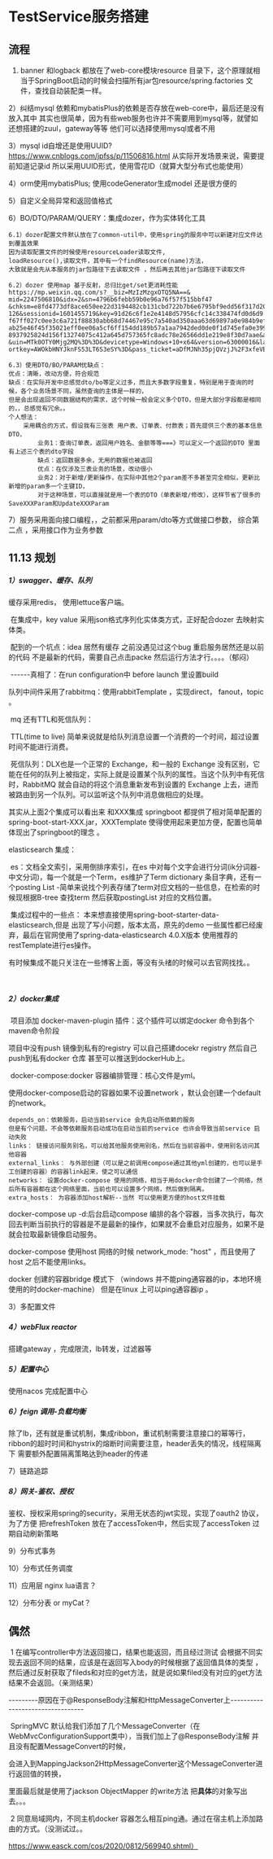 # TestService服务搭建

## 流程

1)	banner 和logback 都放在了web-core模块resource 目录下，这个原理就相当于SpringBoot启动的时候会扫描所有jar包resource/spring.factories
文件，查找自动装配类一样。

2）纠结mysql 依赖和mybatisPlus的依赖是否存放在web-core中，最后还是没有放入其中
其实也很简单，因为有些web服务也许并不需要用到mysql等，就譬如还想搭建的zuul，gateway等等 他们可以选择使用mysql或者不用

3）mysql id自增还是使用UUID?
https://www.cnblogs.com/jpfss/p/11506816.html
从实际开发场景来说，需要提前知道记录id 所以采用UUID形式，使用雪花ID（就算大型分布式也能使用）

4）orm使用mybatisPlus; 使用codeGenerator生成model 还是很方便的

5）自定义全局异常和返回值格式

6）BO/DTO/PARAM/QUERY：集成dozer，作为实体转化工具

```word
6.1）dozer配置文件默认放在了common-util中，使用spring的服务中可以新建对应文件达到覆盖效果
因为读取配置文件的时候使用resourceLoader读取文件, 
loadResource(),读取文件，其中有一个findResource(name)方法，
大致就是会先从本服务的jar包路径下去读取文件 ，然后再去其他jar包路径下读取文件

6.2）dozer 使用map 基于反射，总归比get/set更消耗性能
https://mp.weixin.qq.com/s?__biz=MzIzMzgxOTQ5NA==&
mid=2247506810&idx=2&sn=4796b6febb59b0e96a76f57f515bbf47
&chksm=e8fd4773df8ace650ee22d3194482cb131cbd722b7b6e6795bf9edd56f317d20c5bb0711da41&scene=
126&sessionid=1601455719&key=91d26c6f1e2e4148d57956cfc14c338474fd0d6d9
f67ff027c0ee3c6a721f88830abb68d74467e95c7a540ad350aaa63d69897a0e984b9efee
ab25e46f45f35021eff0ee06a5cf6ff154dd189b57a1aa7942ded0de0f1d745efa0e399e5
8937925824d156f13274075c412a645d757365fc8adc78e26566dd1e219e8f30d7aae&ascene=1
&uin=MTk0OTY0Mjg2MQ%3D%3D&devicetype=Windows+10+x64&version=63000016&lang=zh_CN&exp
ortkey=AWOkbHNYJknFS53LT6S3eSY%3D&pass_ticket=aDfMJNh35pjQVzjJ%2F3xfeVBcRJekyz%2BrdRm2Tu6bjtxiwX%2BUMNtqyOY4yDmaYcEM&wx_header=0

6.3）使用DTO/BO/PARAM优缺点：
优点：清晰，改动方便，符合规范
缺点：在实际开发中总感觉dto/bo等定义过多，而且大多数字段重复，特别是用于查询的时候，各个业务场景不同，虽然查询的主体是一样的，
但是会出现返回不同数据结构的需求，这个时候一般会定义多个DTO，但是大部分字段都是相同的，，总感觉有冗余。。
个人想法：
    采用耦合的方式，假设我有三张表 用户表、订单表、付款表；首先提供三个表的基本信息DTO，
        业务1：查询订单表，返回用户姓名、金额等等===》可以定义一个返回的DTO 里面有上述三个表的dto字段
        缺点：返回数据多余，无用的数据也被返回
        优点：在仅涉及三表业务的场景，改动很小
        业务2：对于新增/更新操作，在实际中其他2个param差不多甚至完全相似，更新比新增的param多一个主键ID，
        对于这种场景，可以直接就是用一个表的DTO（单表新增/修改），这样节省了很多的SaveXXXParam和UpdateXXXParam
```

7）服务采用面向接口编程，，之前都采用param/dto等方式做接口参数，
综合第二点 ，采用接口作为业务参数

## 11.13 规划

##### 1）swagger、缓存、队列

缓存采用redis， 使用lettuce客户端。

​	在集成中，key value 采用json格式序列化实体类方式，正好配合dozer 去映射实体类。

​	配到的一个坑点：idea 居然有缓存 之前没遇见过这个bug 重启服务居然还是以前的代码 不是最新的代码，需要自己点击packe 然后运行方法才行。。。。（郁闷）

​	------真相了：在run configuration中 before launch 里设置build

队列中间件采用了rabbitmq：使用rabbitTemplate ，实现direct， fanout，topic 。

​	mq 还有TTL和死信队列：

​		TTL(time to live) 简单来说就是给队列消息设置一个消费的一个时间，超过设置时间不能进行消费。

​		死信队列：DLX也是一个正常的 Exchange，和一般的 Exchange 没有区别，它能在任何的队列上被指定，实际上就是设置某个队列的属性。当这个队列中有死信时，RabbitMQ 就会自动的将这个消息重新发布到设置的 Exchange 上去，进而被路由到另一个队列。可以监听这个队列中消息做相应的处理。



其实从上面2个集成可以看出来 和XXX集成 springboot 都提供了相对简单配置的spring-boot-start-XXX.jar，XXXTemplate 使得使用起来更加方便，配置也简单 体现出了springboot的理念 。

elasticsearch 集成：

​	es：文档全文索引，采用倒排序索引，在es 中对每个文字会进行分词(ik分词器-中文分词)，每一个就是一个Term，es维护了Term dictionary 条目字典，还有一个posting List -简单来说找个列表存储了term对应文档的一些信息，在检索的时候现根据B-tree 查找term 然后获取postingList 对应的文档位置。

​	集成过程中的一些点： 本来想直接使用spring-boot-starter-data-elasticsearch,但是 出现了写小问题，版本太高，原先的demo 一些属性都已经废弃，最后在官网使用了spring-data-elasticsearch 4.0.X版本 使用推荐的restTemplate进行es操作。

​	有时候集成不能只关注在一些博客上面，等没有头绪的时候可以去官网找找。。

​	

##### 2）docker集成

​	项目添加 docker-maven-plugin 插件：这个插件可以绑定docker 命令到各个maven命令阶段

项目中没有push 镜像到私有的registry 可以自己搭建docekr registry 然后自己push到私有docker 仓库 甚至可以推送到dockerHub上。

​	docker-compose:docker 容器编排管理：核心文件是yml。

使用docker-compose启动的容器如果不设置network ，默认会创建一个default的network。

```
depends_on：依赖服务，启动当前service 会先启动所依赖的服务
但是有个问题，不会等依赖服务启动成功在启动当前的service 也许会导致当前service 启动失败
links： 链接访问服务别名，可以给其他服务使用别名，然后在当前容器中，使用别名访问其他容器
external_links： 与外部创建（可以是之前调用compose通过其他yml创建的，也可以是手工创建的容器）的容器link起来，使之可以通信
networks： 设置docker-compose 使用的网络，相当于用docker命令创建了一个网络，然后所有容器都在这个网络里面，当前也可以设置多个网络，然后做到隔离。
extra_hosts： 为容器添加host解析--当然 可以使用更方便的host文件挂载
```

docker-compose up -d:后台启动compose 编排的各个容器，当多次执行，每次回去判断当前执行的容器是不是最新的操作，如果就不会重启对应服务，如果不是就会拉取最新镜像启动服务。

docker-compose 使用host 网络的时候 network_mode: "host" ，而且使用了host 之后不能使用links。

docker 创建的容器bridge 模式下 （windows 并不能ping通容器的ip，本地环境使用的时docker-machine） 但是在linux 上可以ping通容器ip 。

3）多配置文件

##### 4）webFlux reactor

搭建gateway ，完成限流，lb转发，过滤器等

##### 5）配置中心

使用nacos 完成配置中心

##### 6）feign 调用-负载均衡

除了lb，还有就是重试机制，集成ribbon，重试机制需要注意接口的幂等行，ribbon的超时时间和hystrix的熔断时间需要注意，header丢失的情况，线程隔离下 需要额外配置隔离策略达到header的传递

7）链路追踪

##### 8）网关-鉴权、授权

鉴权、授权采用spring的security，采用无状态的jwt实现，实现了oauth2 协议，为了方便 把refreshToken 放在了accessToken中，然后实现了accessToken 过期自动刷新策略

9）分布式事务

10）分布式任务调度

11）应用层 nginx lua语言？

12）分布分表 or myCat？

## 偶然

​	1	在编写controller中方法返回接口，结果也能返回，而且经过测试 会根据不同实现去返回不同的结果，应该是在返回写入body的时候根据了返回值具体的类型 ，然后通过反射获取了fileds和对应的get方法，就是说如果filed没有对应的get方法 结果不会返回。（亲测结果）

---------原因在于@ResponseBody注解和HttpMessageConverter上---------------------------------

​	SpringMVC  默认给我们添加了几个MessageConverter（在WebMvcConfigurationSupport类中），当我们加上了@ResponseBody注解 并且没有配置MessageConvert的时候，

会进入到MappingJackson2HttpMessageConverter这个MessageConverter进行返回值的转换，

里面最后就是使用了jackson ObjectMapper 的write方法 把**具体**的对象写出去。。。

​	2	同意局域网内，不同主机docker 容器怎么相互ping通。通过在宿主机上添加路由的方式。（没测试过。。

https://www.easck.com/cos/2020/0812/569940.shtml）